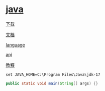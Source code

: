 # [java](https://www.oracle.com/java/)

[下载](https://www.oracle.com/java/technologies/)

[文档](https://docs.oracle.com/en/java/javase/20/)

[language](https://docs.oracle.com/javase/specs/jls/se20/html/index.html)

[api](https://docs.oracle.com/en/java/javase/20/docs/api/index.html)

[教程](https://www.liaoxuefeng.com/wiki/1252599548343744)

```batch
set JAVA_HOME=C:\Program Files\Java\jdk-17
```

```java
public static void main(String[] args) {}
```
